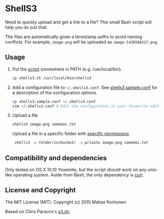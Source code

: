 # ShellS3

Need to quickly upload and get a link to a file? This small Bash script will help you do just that.

The files are automatically given a timestamp suffix to avoid naming conflicts. For example, `image.png` will be uploaded as `image-1430566517.png`.

## Usage

1. Put the [script](shells3.sh) somewhere in PATH (e.g. /usr/local/bin).

    ```sh
    cp shells3.sh /usr/local/bin/shells3
    ```

2. Add a configuration file to `~/.shells3.conf`. See [shells3.sample.conf](shells3.sample.conf) for a description of the configuration options.

    ```sh
    cp shells3.sample.conf ~/.shells3.conf
    vim ~/.shells3.conf # Edit the configuration in your favourite editor
    ```

3. Upload a file

    ```sh
    shells3 image.png somedoc.txt
    ```
   Upload a file in a specific folder with [specific permissions](https://docs.aws.amazon.com/AmazonS3/latest/dev/acl-overview.html#canned-acl)
   ```sh
    shells3 -p folder/in/bucket/ -a private image.png somedoc.txt
    ```

## Compatibility and dependencies

Only tested on OS X 10.10 Yosemite, but the script should work on any unix-like operating system. Aside from Bash, the only dependency is [curl](http://curl.haxx.se/).

## License and Copyright

The MIT License (MIT). Copyright (c) 2015 Matias Korhonen

Based on Chris Parsons's [s3.sh](http://git.io/vJ45L).
